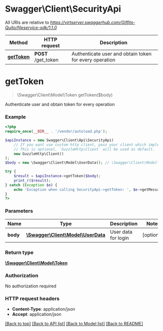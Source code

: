 # Swagger\Client\SecurityApi

All URIs are relative to *https://virtserver.swaggerhub.com/Giffits-Quito/fileservice-sdk/1.1.0*

Method | HTTP request | Description
------------- | ------------- | -------------
[**getToken**](SecurityApi.md#getToken) | **POST** /get_token | Authenticate user and obtain token for every operation

# **getToken**
> \Swagger\Client\Model\Token getToken($body)

Authenticate user and obtain token for every operation

### Example
```php
<?php
require_once(__DIR__ . '/vendor/autoload.php');

$apiInstance = new Swagger\Client\Api\SecurityApi(
    // If you want use custom http client, pass your client which implements `GuzzleHttp\ClientInterface`.
    // This is optional, `GuzzleHttp\Client` will be used as default.
    new GuzzleHttp\Client()
);
$body = new \Swagger\Client\Model\UserData(); // \Swagger\Client\Model\UserData | User data for login

try {
    $result = $apiInstance->getToken($body);
    print_r($result);
} catch (Exception $e) {
    echo 'Exception when calling SecurityApi->getToken: ', $e->getMessage(), PHP_EOL;
}
?>
```

### Parameters

Name | Type | Description  | Notes
------------- | ------------- | ------------- | -------------
 **body** | [**\Swagger\Client\Model\UserData**](../Model/UserData.md)| User data for login | [optional]

### Return type

[**\Swagger\Client\Model\Token**](../Model/Token.md)

### Authorization

No authorization required

### HTTP request headers

 - **Content-Type**: application/json
 - **Accept**: application/json

[[Back to top]](#) [[Back to API list]](../../README.md#documentation-for-api-endpoints) [[Back to Model list]](../../README.md#documentation-for-models) [[Back to README]](../../README.md)

